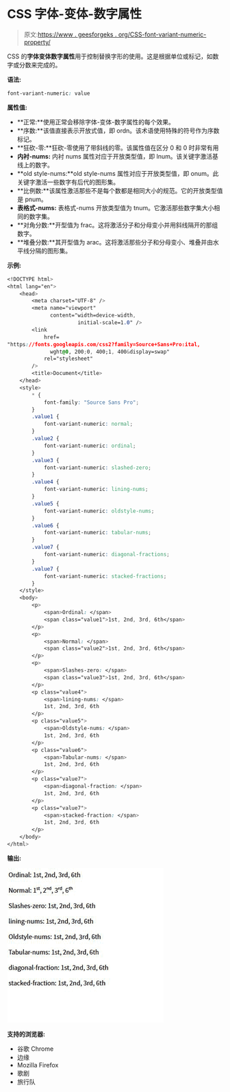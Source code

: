 # CSS 字体-变体-数字属性

> 原文:[https://www . geesforgeks . org/CSS-font-variant-numeric-property/](https://www.geeksforgeeks.org/css-font-variant-numeric-property/)

CSS 的**字体变体数字属性**用于控制替换字形的使用。这是根据单位或标记，如数字或分数来完成的。

**语法:**

```css
font-variant-numeric: value
```

**属性值:**

*   **正常:**使用正常会移除字体-变体-数字属性的每个效果。
*   **序数:**该值直接表示开放式值，即 ordn。该术语使用特殊的符号作为序数标记。
*   **狂砍-零:**狂砍-零使用了带斜线的零。该属性值在区分 0 和 0 时非常有用
*   **内衬-nums:** 内衬 nums 属性对应于开放类型值，即 lnum。该关键字激活基线上的数字。
*   **old style-nums:**old style-nums 属性对应于开放类型值，即 onum。此关键字激活一些数字有后代的图形集。
*   **比例数:**该属性激活那些不是每个数都是相同大小的规范。它的开放类型值是 pnum。
*   **表格式-nums:** 表格式-nums 开放类型值为 tnum。它激活那些数字集大小相同的数字集。
*   **对角分数:**开型值为 frac。这将激活分子和分母变小并用斜线隔开的那组数字。
*   **堆叠分数:**其开型值为 arac。这将激活那些分子和分母变小、堆叠并由水平线分隔的图形集。

**示例:**

```css
<!DOCTYPE html>
<html lang="en">
    <head>
        <meta charset="UTF-8" />
        <meta name="viewport" 
              content="width=device-width,
                       initial-scale=1.0" />
        <link
            href=
"https://fonts.googleapis.com/css2?family=Source+Sans+Pro:ital,
              wght@0, 200;0, 400;1, 400&display=swap"
            rel="stylesheet"
        />
        <title>Document</title>
    </head>
    <style>
        * {
            font-family: "Source Sans Pro";
        }
        .value1 {
            font-variant-numeric: normal;
        }
        .value2 {
            font-variant-numeric: ordinal;
        }
        .value3 {
            font-variant-numeric: slashed-zero;
        }
        .value4 {
            font-variant-numeric: lining-nums;
        }
        .value5 {
            font-variant-numeric: oldstyle-nums;
        }
        .value6 {
            font-variant-numeric: tabular-nums;
        }
        .value7 {
            font-variant-numeric: diagonal-fractions;
        }
        .value7 {
            font-variant-numeric: stacked-fractions;
        }
    </style>
    <body>
        <p>
            <span>Ordinal: </span>
            <span class="value1">1st, 2nd, 3rd, 6th</span>
        </p>
        <p>
            <span>Normal: </span>
            <span class="value2">1st, 2nd, 3rd, 6th</span>
        </p>
        <p>
            <span>Slashes-zero: </span>
            <span class="value3">1st, 2nd, 3rd, 6th</span>
        </p>
        <p class="value4">
            <span>lining-nums: </span>
            1st, 2nd, 3rd, 6th
        </p>
        <p class="value5">
            <span>Oldstyle-nums: </span>
            1st, 2nd, 3rd, 6th
        </p>
        <p class="value6">
            <span>Tabular-nums: </span>
            1st, 2nd, 3rd, 6th
        </p>
        <p class="value7">
            <span>diagonal-fraction: </span>
            1st, 2nd, 3rd, 6th
        </p>
        <p class="value7">
            <span>stacked-fraction: </span>
            1st, 2nd, 3rd, 6th
        </p>
    </body>
</html>
```

**输出:**

![](img/64520a64f9f830da55c6e882179a96b7.png)

**支持的浏览器:**

*   谷歌 Chrome
*   边缘
*   Mozilla Firefox
*   歌剧
*   旅行队